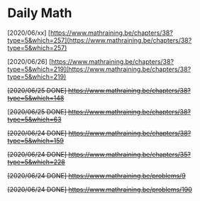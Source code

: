 # Daily Math

\[2020/06/xx\] [https://www.mathraining.be/chapters/38?type=5&which=257](https://www.mathraining.be/chapters/38?type=5&which=257)

\[2020/06/26\] [https://www.mathraining.be/chapters/38?type=5&which=219](https://www.mathraining.be/chapters/38?type=5&which=219)

~~\[2020/06/25 DONE\] https://www.mathraining.be/chapters/38?type=5&which=148~~

\[~~2020/06/25 DONE\] https://www.mathraining.be/chapters/38?type=5&which=63~~

~~\[2020/06/24 DONE\] https://www.mathraining.be/chapters/38?type=5&which=159~~

~~\[2020/06/24 DONE\] https://www.mathraining.be/chapters/35?type=5&which=228~~

~~\[2020/06/24 DONE\] https://www.mathraining.be/problems/9~~

~~\[2020/06/24 DONE\] https://www.mathraining.be/problems/190~~

